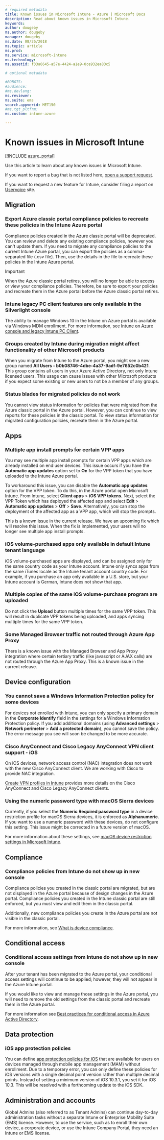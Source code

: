 ```yaml
---
# required metadata
title: Known issues in Microsoft Intune - Azure | Microsoft Docs
description: Read about known issues in Microsoft Intune.
keywords:
author: dougeby
ms.author: dougeby
manager: dougeby
ms.date: 08/26/2018
ms.topic: article
ms.prod:
ms.service: microsoft-intune
ms.technology:
ms.assetid: f33a6645-a57e-4424-a1e9-0ce932ea83c5

# optional metadata

#ROBOTS:
#audience:
#ms.devlang:
ms.reviewer:
ms.suite: ems
search.appverid: MET150
#ms.tgt_pltfrm:
ms.custom: intune-azure

---
```


# Known issues in Microsoft Intune


[!INCLUDE [azure_portal](./includes/azure_portal.md)]

Use this article to learn about any known issues in Microsoft Intune.

If you want to report a bug that is not listed here, [open a support request](get-support.md).

If you want to request a new feature for Intune, consider filing a report on [Uservoice](https://microsoftintune.uservoice.com/forums/291681-ideas/category/189016-azure-admin-console) site.

## Migration

### Export Azure classic portal compliance policies to recreate these policies in the Intune Azure portal

Compliance policies created in the Azure classic portal will be deprecated. You can review and delete any existing compliance policies, however you can't update them. If you need to migrate any compliance policies to the current Intune Azure portal, you can export the policies as a comma-separated file (.csv file). Then, use the details in the file to recreate these policies in the Intune Azure portal.

> [!IMPORTANT]
> When the Azure classic portal retires, you will no longer be able to access or view your compliance policies. Therefore, be sure to export your policies and recreate them in the Azure portal before the Azure classic portal retires.

### Intune legacy PC client features are only available in the Silverlight console

The ability to manage Windows 10 in the Intune on Azure portal is available via Windows MDM enrollment. For more information, see [Intune on Azure console and legacy Intune PC Client](intune-legacy-pc-client.md).

### Groups created by Intune during migration might affect functionality of other Microsoft products

When you migrate from Intune to the Azure portal, you might see a new group named **All Users - b0b08746-4dbe-4a37-9adf-9e7652c0b421**. This group contains all users in your Azure Active Directory, not only Intune licensed users. This usage can cause issues with other Microsoft products if you expect some existing or new users to not be a member of any groups.

### Status blades for migrated policies do not work

You cannot view status information for policies that were migrated from the Azure classic portal in the Azure portal. However, you can continue to view reports for these policies in the classic portal. To view status information for migrated configuration policies, recreate them in the Azure portal.

## Apps


### Multiple app install prompts for certain VPP apps
You may see multiple app install prompts for certain VPP apps which are already installed on end user devices. This issue occurs if you have the **Automatic app updates** option set to **On** for the VPP token that you have uploaded to the Intune Azure portal.    

To workaround this issue, you can disable the **Automatic app updates** option for the VPP token. To do this, in the Azure portal open Microsoft Intune. From Intune, select **Client apps** > **iOS VPP tokens**. Next, select the VPP Token which has deployed the affected app and select **Edit** > **Automatic app updates** > **Off** > **Save**. Alternatively, you can stop the deployment of the affected app as a VPP app, which will stop the prompts.    

This is a known issue in the current release. We have an upcoming fix which will resolve this issue. When the fix is implemented, your users will no longer see multiple app install prompts.

### iOS volume-purchased apps only available in default Intune tenant language
iOS volume-purchased apps are displayed, and can be assigned only for the same country code as your Intune account. Intune only syncs apps from the same iTunes locale as the Intune tenant account country code. For example, if you purchase an app only available in a U.S. store, but your Intune account is German, Intune does not show that app.

### Multiple copies of the same iOS volume-purchase program are uploaded
Do not click the **Upload** button multiple times for the same VPP token. This will result in duplicate VPP tokens being uploaded, and apps syncing multiple times for the same VPP token.

### Some Managed Browser traffic not routed through Azure App Proxy <!-- 2463492 -->
There is a known issue with the Managed Browser and App Proxy integration where certain tertiary traffic (like javascript or AJAX calls) are not routed through the Azure App Proxy. This is a known issue in the current release.  

<!-- ## Groups -->

## Device configuration

### You cannot save a Windows Information Protection policy for some devices

For devices not enrolled with Intune, you can only specify a primary domain in the **Corporate Identify** field in the settings for a Windows Information Protection policy.
If you add additional domains (using **Advanced settings** > **Network perimeter** > **Add a protected domain**), you cannot save the policy. The error message you see will soon be changed to be more accurate.

### Cisco AnyConnect and Cisco Legacy AnyConnect VPN client support - iOS

On iOS devices, network access control (NAC) integration does not work with the new Cisco AnyConnect client. We are working with Cisco to provide NAC integration.

[Create VPN profiles in Intune](vpn-settings-ios.md) provides more details on the Cisco AnyConnect and Cisco Legacy AnyConnect clients.

### Using the numeric password type with macOS Sierra devices

Currently, if you select the **Numeric** **Required password type** in a device restriction profile for macOS Sierra devices, it is enforced as **Alphanumeric**. If you want to use a numeric password with these devices, do not configure this setting.
This issue might be corrected in a future version of macOS.

For more information about these settings, see [macOS device restriction settings in Microsoft Intune](device-restrictions-macos.md).

## Compliance

### Compliance policies from Intune do not show up in new console

Compliance policies you created in the classic portal are migrated, but are not displayed in the Azure portal because of design changes in the Azure portal. Compliance policies you created in the Intune classic portal are still enforced, but you must view and edit them in the classic portal.

Additionally, new compliance policies you create in the Azure portal are not visible in the classic portal.

For more information, see [What is device compliance](device-compliance.md).

<!-- ## Enrollment -->

## Conditional access

### Conditional access settings from Intune do not show up in new console

After your tenant has been migrated to the Azure portal, your conditional access settings will continue to be applied; however, they will not appear in the Azure Intune portal. 

If you would like to view and manage those settings in the Azure portal, you will need to remove the old settings from the classic portal and recreate them in the Azure portal. 

For more information see [Best practices for conditional access in Azure Active Directory](https://docs.microsoft.com/azure/active-directory/conditional-access/best-practices).

## Data protection

### iOS app protection policies

You can define [app protection policies for iOS](app-protection-policy-settings-ios.md) that are available for users on devices managed through mobile app management (MAM) without enrollment. Due to a temporary error, you can only define these policies for iOS versions with a single decimal point version rather than multiple decimal points. Instead of setting a minimum version of iOS 10.3.1, you set it for iOS 10.3. This will be resolved with a forthcoming update to the iOS SDK.


## Administration and accounts

Global Admins (also referred to as Tenant Admins) can continue day-to-day administration tasks without a separate Intune or Enterprise Mobility Suite (EMS) license. However, to use the service, such as to enroll their own device, a corporate device, or use the Intune Company Portal, they need an Intune or EMS license.

<!-- ## Additional items -->
